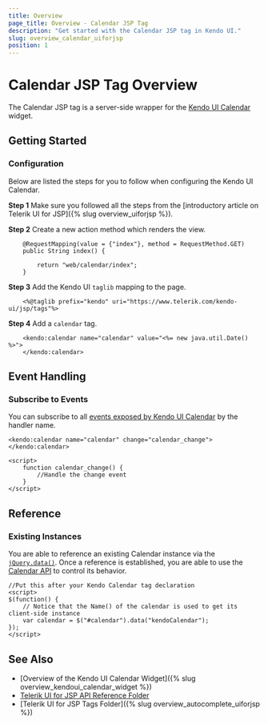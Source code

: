 ```yaml
---
title: Overview
page_title: Overview - Calendar JSP Tag
description: "Get started with the Calendar JSP tag in Kendo UI."
slug: overview_calendar_uiforjsp
position: 1
---
```


# Calendar JSP Tag Overview

The Calendar JSP tag is a server-side wrapper for the [Kendo UI Calendar](/api/javascript/ui/calendar) widget.

## Getting Started

### Configuration

Below are listed the steps for you to follow when configuring the Kendo UI Calendar.

**Step 1** Make sure you followed all the steps from the [introductory article on Telerik UI for JSP]({% slug overview_uiforjsp %}).

**Step 2** Create a new action method which renders the view.



        @RequestMapping(value = {"index"}, method = RequestMethod.GET)
        public String index() {

            return "web/calendar/index";
        }

**Step 3** Add the Kendo UI `taglib` mapping to the page.



        <%@taglib prefix="kendo" uri="https://www.telerik.com/kendo-ui/jsp/tags"%>

**Step 4** Add a `calendar` tag.



        <kendo:calendar name="calendar" value="<%= new java.util.Date() %>">
        </kendo:calendar>

## Event Handling

### Subscribe to Events

You can subscribe to all [events exposed by Kendo UI Calendar](/api/javascript/ui/calendar#events) by the handler name.



    <kendo:calendar name="calendar" change="calendar_change"></kendo:calendar>

    <script>
        function calendar_change() {
            //Handle the change event
        }
    </script>

## Reference

### Existing Instances

You are able to reference an existing Calendar instance via the [`jQuery.data()`](https://api.jquery.com/jQuery.data/). Once a reference is established, you are able to use the [Calendar API](/api/javascript/ui/calendar#methods) to control its behavior.



    //Put this after your Kendo Calendar tag declaration
    <script>
    $(function() {
        // Notice that the Name() of the calendar is used to get its client-side instance
        var calendar = $("#calendar").data("kendoCalendar");
    });
    </script>

## See Also

* [Overview of the Kendo UI Calendar Widget]({% slug overview_kendoui_calendar_widget %})
* [Telerik UI for JSP API Reference Folder](/api/jsp/autocomplete/animation)
* [Telerik UI for JSP Tags Folder]({% slug overview_autocomplete_uiforjsp %})
